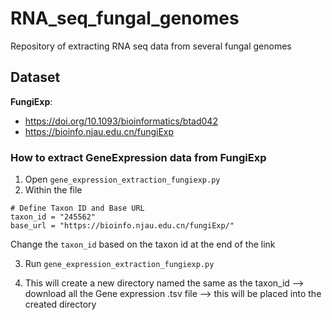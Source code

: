 # RNA_seq_fungal_genomes
Repository of extracting RNA seq data from several fungal genomes 


## Dataset
**FungiExp**:
- https://doi.org/10.1093/bioinformatics/btad042
- https://bioinfo.njau.edu.cn/fungiExp

### How to extract GeneExpression data from FungiExp

1. Open <code>gene_expression_extraction_fungiexp.py</code>
2. Within the file
```
# Define Taxon ID and Base URL
taxon_id = "245562"
base_url = "https://bioinfo.njau.edu.cn/fungiExp/"
```

Change the <code>taxon_id</code> based on the taxon id at the end of the link


3. Run <code>gene_expression_extraction_fungiexp.py</code>

4. This will create a new directory named the same as the taxon_id -->  download all the Gene expression .tsv file --> this will be placed into the created directory 


